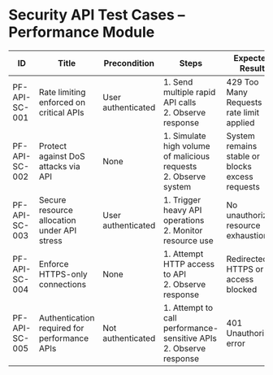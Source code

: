 # Security API Test Cases – Performance Module

| ID               | Title                                           | Precondition                        | Steps                                                         | Expected Result                           | Actual Result | Status |
|-------------------|-------------------------------------------------|-------------------------------------|---------------------------------------------------------------|-------------------------------------------|---------------|--------|
| PF-API-SC-001     | Rate limiting enforced on critical APIs         | User authenticated                  | 1. Send multiple rapid API calls <br> 2. Observe response | 429 Too Many Requests or rate limit applied |               |        |
| PF-API-SC-002     | Protect against DoS attacks via API             | None                                | 1. Simulate high volume of malicious requests <br> 2. Observe system | System remains stable or blocks excess requests |               |        |
| PF-API-SC-003     | Secure resource allocation under API stress     | User authenticated                  | 1. Trigger heavy API operations <br> 2. Monitor resource use | No unauthorized resource exhaustion |               |        |
| PF-API-SC-004     | Enforce HTTPS-only connections                  | None                                | 1. Attempt HTTP access to API <br> 2. Observe response | Redirected to HTTPS or access blocked |               |        |
| PF-API-SC-005     | Authentication required for performance APIs   | Not authenticated                   | 1. Attempt to call performance-sensitive APIs <br> 2. Observe response | 401 Unauthorized error |               |        |
